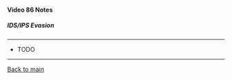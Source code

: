 #### Video 86 Notes

##### IDS/IPS Evasion

---

- TODO

---

[Back to main](https://github.com/rot0xd/CBTNuggets/blob/master/CEHv9/README.md)

